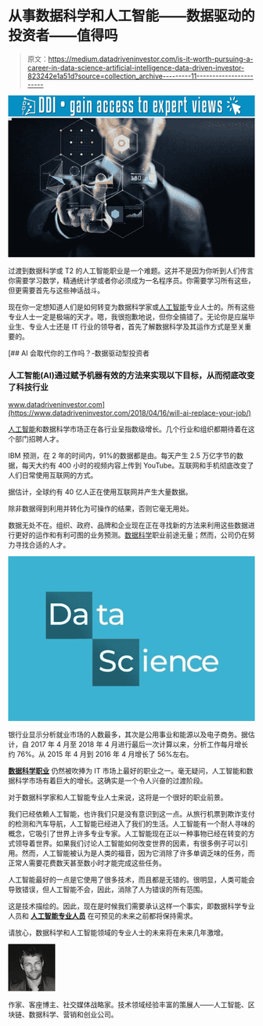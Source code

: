 # 从事数据科学和人工智能——数据驱动的投资者——值得吗

> 原文：<https://medium.datadriveninvestor.com/is-it-worth-pursuing-a-career-in-data-science-artificial-intelligence-data-driven-investor-823242e1a51d?source=collection_archive---------11----------------------->

[![](img/eb88dfb2f4a349732e3274fead8729a4.png)](http://www.track.datadriveninvestor.com/1B9E)![](img/98431ea2c7b228ead7243b3ec7350153.png)

过渡到数据科学或 T2 的人工智能职业是一个难题。这并不是因为你听到人们传言你需要学习数学，精通统计学或者你必须成为一名程序员。你需要学习所有这些，但更需要首先与这些神话战斗。

现在你一定想知道人们是如何转变为数据科学家或[人工智能](https://www.datadriveninvestor.com/glossary/artificial-intelligence/)专业人士的。所有这些专业人士一定是极端的天才。嗯，我很抱歉地说，但你全搞错了。无论你是应届毕业生、专业人士还是 IT 行业的领导者，首先了解数据科学及其运作方式是至关重要的。

[](https://www.datadriveninvestor.com/2018/04/16/will-ai-replace-your-job/) [## AI 会取代你的工作吗？-数据驱动型投资者

### 人工智能(AI)通过赋予机器有效的方法来实现以下目标，从而彻底改变了科技行业

www.datadriveninvestor.com](https://www.datadriveninvestor.com/2018/04/16/will-ai-replace-your-job/) 

[人工智能](https://www.datadriveninvestor.com/glossary/artificial-intelligence/)和数据科学市场正在各行业呈指数级增长。几个行业和组织都期待着在这个部门招聘人才。

IBM 预测，在 2 年的时间内，91%的数据都是由。每天产生 2.5 万亿字节的数据，每天大约有 400 小时的视频内容上传到 YouTube。互联网和手机彻底改变了人们日常使用互联网的方式。

据估计，全球约有 40 亿人正在使用互联网并产生大量数据。

除非数据得到利用并转化为可操作的结果，否则它毫无用处。

数据无处不在。组织、政府、品牌和企业现在正在寻找新的方法来利用这些数据进行更好的运作和有利可图的业务预测。[数据科学](https://www.datadriveninvestor.com/glossary/data-science/)职业前途无量；然而，公司仍在努力寻找合适的人才。

![](img/a7a89822adebb48cf2e3eb3e0f54f280.png)

银行业显示分析就业市场的人数最多，其次是公用事业和能源以及电子商务。据估计，自 2017 年 4 月至 2018 年 4 月进行最后一次计算以来，分析工作每月增长约 76%。从 2015 年 4 月到 2016 年 4 月增长了 56%左右。

[**数据科学职业**](https://www.dasca.org/) 仍然被吹捧为 IT 市场上最好的职业之一。毫无疑问，人工智能和数据科学市场有着巨大的增长。这确实是一个令人兴奋的过渡阶段。

对于数据科学家和人工智能专业人士来说，这将是一个很好的职业前景。

我们已经依赖人工智能，也许我们只是没有意识到这一点。从旅行机票到欺诈支付的检测和汽车导航，人工智能已经进入了我们的生活。人工智能有一个耐人寻味的概念，它吸引了世界上许多专业专家。人工智能现在正以一种事物已经在转变的方式领导着世界。如果我们讨论人工智能如何改变世界的因素，有很多例子可以引用。然而，人工智能被认为是人类的福音，因为它消除了许多单调乏味的任务，而正常人需要花费数天甚至数小时才能完成这些任务。

人工智能最好的一点是它使用了很多技术，而且都是无错的。很明显，人类可能会导致错误，但人工智能不会，因此，消除了人为错误的所有范围。

这是技术描绘的。因此，现在是时候我们需要承认这样一个事实，即数据科学专业人员和 [**人工智能专业人员**](https://www.artiba.org/the-artiba-edge) 在可预见的未来之前都将保持需求。

请放心，数据科学和人工智能领域的专业人士的未来将在未来几年激增。

![](img/18b7aea05b477ed06290bc32271af8c2.png)

作家、客座博主、社交媒体战略家。技术领域经验丰富的策展人——人工智能、区块链、数据科学、营销和创业公司。
